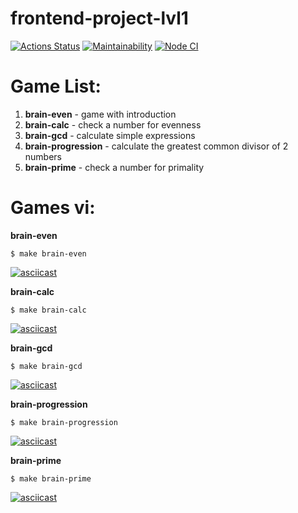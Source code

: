 # frontend-project-lvl1

[![Actions Status](https://github.com/vlad1slove1/frontend-project-lvl1/workflows/hexlet-check/badge.svg)](https://github.com/Lena05k/frontend-project-lvl1/actions)
[![Maintainability](https://api.codeclimate.com/v1/badges/a99a88d28ad37a79dbf6/maintainability)](https://codeclimate.com/github/codeclimate/codeclimate/maintainability)
[![Node CI](https://github.com/Lena05k/frontend-project-lvl1/actions/workflows/nodejs.yml/badge.svg)](https://github.com/Lena05k/frontend-project-lvl1/actions/workflows/nodejs.yml)
# Game List:
1. **brain-even** - game with introduction
2. **brain-calc** - check a number for evenness
3. **brain-gcd** - calculate simple expressions
4. **brain-progression** - calculate the greatest common divisor of 2 numbers
5. **brain-prime** - check a number for primality

# Games vi: 

**brain-even**
```
$ make brain-even
```
[![asciicast](https://asciinema.org/a/olgERBPo4cvUvSiom7KqfB10E.svg)](https://asciinema.org/a/olgERBPo4cvUvSiom7KqfB10E)


**brain-calc**
```
$ make brain-calc
```
[![asciicast](https://asciinema.org/a/Il4qFWS9X2eigkrfO9gKzEooK.svg)](https://asciinema.org/a/Il4qFWS9X2eigkrfO9gKzEooK)


**brain-gcd**
```
$ make brain-gcd
```
[![asciicast](https://asciinema.org/a/R16FyF9iUBzrscfY4sPm6OG2L.svg)](https://asciinema.org/a/R16FyF9iUBzrscfY4sPm6OG2L)


**brain-progression**
```
$ make brain-progression
```
[![asciicast](https://asciinema.org/a/4jiyGbVYR4gAAnP3QgX2alTrq.svg)](https://asciinema.org/a/4jiyGbVYR4gAAnP3QgX2alTrq)


**brain-prime**
```
$ make brain-prime
```
[![asciicast](https://asciinema.org/a/0RqrtLtXqX4P0YyzQhDDgZyu9.svg)](https://asciinema.org/a/0RqrtLtXqX4P0YyzQhDDgZyu9)
